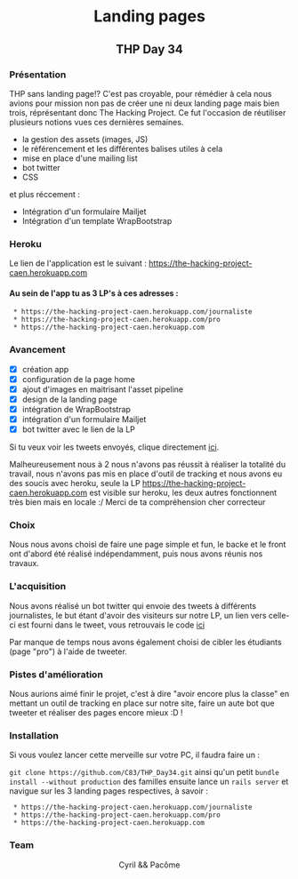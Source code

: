<h1 align="center">Landing pages</h1>
<h2 align="center">THP Day 34</h2>



### Présentation 

THP sans landing page!? C'est pas croyable, pour rémédier à cela nous avions pour mission non pas de créer une ni deux landing page mais bien trois, réprésentant donc The Hacking Project. Ce fut l'occasion de réutiliser plusieurs notions vues ces dernières semaines.

- la gestion des assets (images, JS) 
- le référencement et les différentes balises utiles à cela 
- mise en place d'une mailing list
- bot twitter
- CSS

et plus réccement :

- Intégration d'un formulaire Mailjet
- Intégration d'un template WrapBootstrap 

### Heroku
Le lien de l'application est le suivant : 
https://the-hacking-project-caen.herokuapp.com

#### Au sein de l'app tu as 3 LP's à ces adresses : 

	 * https://the-hacking-project-caen.herokuapp.com/journaliste
	 * https://the-hacking-project-caen.herokuapp.com/pro
	 * https://the-hacking-project-caen.herokuapp.com

### Avancement 

- [x] création app
- [x] configuration de la page home
- [x] ajout d'images en maitrisant l'asset pipeline
- [x] design de la landing page
- [x] intégration de WrapBootstrap
- [x] intégration d'un formulaire Mailjet
- [x] bot twitter avec le lien de la LP 

Si tu veux voir les tweets envoyés, clique directement [ici](https://twitter.com/Itsme_Imadev).

Malheureusement nous à 2 nous n'avons pas réussit à réaliser la totalité du travail, nous n'avons pas mis en place d'outil de tracking et nous avons eu des soucis avec heroku, seule la LP https://the-hacking-project-caen.herokuapp.com est visible sur heroku, les deux autres fonctionnent très bien mais en locale :/ Merci de ta compréhension cher correcteur 

### Choix

Nous nous avons choisi de faire une page simple et fun, le backe et le front ont d'abord été réalisé indépendamment, puis nous avons réunis nos travaux.

### L'acquisition

Nous avons réalisé un bot twitter qui envoie des tweets à différents journalistes, le but étant d'avoir des visiteurs sur notre LP, un lien vers celle-ci est fourni dans le tweet, vous retrouvais le code [ici](https://github.com/C83/THP_Day29/blob/master/tweet_de_la_propagande.rb) 

Par manque de temps nous avons également choisi de cibler les étudiants (page "pro") à l'aide de tweeter.

### Pistes d'amélioration

Nous aurions aimé finir le projet, c'est à dire "avoir encore plus la classe" en mettant un outil de tracking en place sur notre site, faire un aute bot que tweeter et réaliser des pages encore mieux :D !

### Installation 

Si vous voulez lancer cette merveille sur votre PC, il faudra faire un : 

```git clone https://github.com/C83/THP_Day34.git```
ainsi qu'un petit ```bundle install --without production``` des familles
ensuite lance un ```rails server```
et navigue sur les 3 landing pages respectives, à savoir :

	 * https://the-hacking-project-caen.herokuapp.com/journaliste
	 * https://the-hacking-project-caen.herokuapp.com/pro
	 * https://the-hacking-project-caen.herokuapp.com

### Team

<p align="center">Cyril && Pacôme</p>